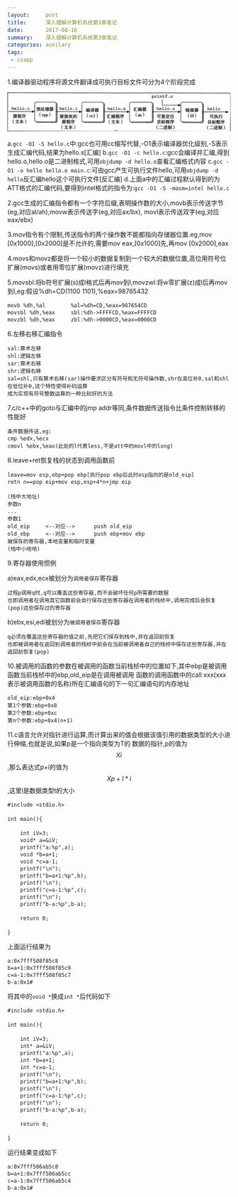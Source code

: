 ```yaml
---
layout:     post
title:      深入理解计算机系统第3章笔记
date:       2017-08-16
summary:    深入理解计算机系统第3章笔记
categories: auxilary
tags:
 - csapp
---
```


1.编译器驱动程序将源文件翻译成可执行目标文件可分为4个阶段完成

<img src="https://raw.githubusercontent.com/3xp10it/pic/master/csapp3-1.png">

a.`gcc -O1 -S hello.c`中:gcc也可用cc缩写代替,-O1表示编译器优化级别,-S表示生成汇编代码,结果为hello.s[汇编]
b.`gcc -O1 -c hello.c`:gcc会编译并汇编,得到hello.o,hello.o是二进制格式,可用`objdump -d hello.o`查看汇编格式内容
c.`gcc -O1 -o hello hello.o main.c`:可由gcc产生可执行文件hello,可用`objdump -d hello`反汇编hello这个可执行文件[反汇编]
d.上面a中的汇编过程默认得到的为ATT格式的汇编代码,要得到intel格式的指令为:`gcc -O1 -S -masm=intel hello.c`

2.gcc生成的汇编指令都有一个字符后缀,表明操作数的大小,movb表示传送字节(eg,对应al/ah),movw表示传送字(eg,对应ax/bx),
movl表示传送双字(eg,对应eax/ebx)

3.mov指令有个限制,传送指令的两个操作数不能都指向存储器位置.eg,mov [0x1000],[0x2000]是不允许的,需要mov eax,[0x1000]先,再mov [0x2000],eax

4.movs和movz都是将一个较小的数据复制到一个较大的数据位置,高位用符号位扩展(movs)或者用零位扩展(movz)进行填充

5.movsbl:将b符号扩展(s)成l格式后再mov到l,movzwl:将w零扩展(z)成l后再mov到l,eg:假设%dh=CD(1100 1101),%eax=98765432

    movb %dh,%al        %al=%dh=CD,%eax=987654CD
    movsbl %dh,%eax     sbl:%dh->FFFFCD,%eax=FFFFCD
    movzbl %dh,%eax     zbl:%dh->0000CD,%eax=0000CD
    
6.左移右移汇编指令

    sal:算术左移
    shl:逻辑左移
    sar:算术右移
    shr:逻辑右移
    sal=shl,只有算术右移(sar)操作要求区分有符号和无符号操作数,shr在高位补0,sal和shl在低位补0,这个特性使得补码运算
    成为实现有符号整数运算的一种比较好的方法

7.c/c++中的goto与汇编中的jmp addr等同,条件数据传送指令比条件控制转移的性能好

    条件数据传送,eg:
    cmp %edx,%ecx
    cmovl %ebx,%eax(此处的l代表less,不是att中的movl中的long)

8.leave+ret恢复栈的状态到调用函数前
    
    leave=mov esp,ebp+pop ebp[执行pop ebp后此时esp指向的是old_eip]
    retn n==pop eip+mov esp,esp+4*n+jmp eip

    (栈中大地址)
    参数n
    ...
    参数1
    old_eip     <--对应-->      push old_eip
    old_ebp     <--对应-->      push ebp+mov ebp
    被保存的寄存器,本地变量和临时变量
    (栈中小地地)

9.寄存器使用惯例
    
a)eax,edx,ecx被划分为`调用者保存`寄存器

    过程p调用q时,q可以覆盖这些寄存器,而不会破坏任何p所需要的数据
    也即调用者在调用其它函数前会自行保存这些寄存器在调用者的栈桢中,调用完成后会恢复(pop)这些保存过的寄存器
    

b)ebx,esi,edi被划分为`被调用者保存`寄存器

    q必须在覆盖这些寄存器的值之前,先把它们保存到栈中,并在返回前恢复
    也即被调用者在返回到调用者的栈桢中前会在当前被调用者自己的栈桢中保存这些寄存器,并在返回前恢复(pop)

10.被调用的函数的参数在被调用的函数当前栈桢中的位置如下,其中ebp是被调用函数当前栈桢中的ebp,old_eip是在调用被调用
函数的调用函数中的call xxx(xxx表示被调用函数的名称)所在汇编语句的下一句汇编语句的内存地址

    old_eip:ebp+0x4
    第1个参数:ebp+0x8
    第2个参数:ebp+0xc
    第n个参数:ebp+0x4(n+1)

11.c语言允许对指针进行运算,而计算出来的值会根据该值引用的数据类型的大小进行伸缩,也就是说,如果p是一个指向类型为T的
数据的指针,p的值为$$ X{i} $$,那么表达式p+i的值为$$ X{p}+l\ast i $$,这里l是数据类型t的大小

```
#include <stdio.h>

int main(){

    int iV=3;
    void* a=&iV;
    printf("a:%p",a);
    void *b=a+1;
    void *c=a-1;
    printf("\n");
    printf("b=a+1:%p",b);
    printf("\n");
    printf("c=a-1:%p",c);
    printf("\n");
    printf("b-a:%p",b-a);

    return 0;

}
```

上面运行结果为

```
a:0x7fff508f85c8
b=a+1:0x7fff508f85c9
c=a-1:0x7fff508f85c7
b-a:0x1#
```

将其中的`void *`换成`int *`后代码如下

```
#include <stdio.h>

int main(){

    int iV=3;
    int* a=&iV;
    printf("a:%p",a);
    int *b=a+1;
    int *c=a-1;
    printf("\n");
    printf("b=a+1:%p",b);
    printf("\n");
    printf("c=a-1:%p",c);
    printf("\n");
    printf("b-a:%p",b-a);

    return 0;

}
```

运行结果变成如下

```
a:0x7fff506ab5c8
b=a+1:0x7fff506ab5cc
c=a-1:0x7fff506ab5c4
b-a:0x1#
```
